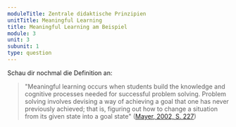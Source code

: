 ```yaml
---
moduleTitle: Zentrale didaktische Prinzipien
unitTitle: Meaningful Learning
title: Meaningful Learning am Beispiel
module: 3
unit: 3
subunit: 1
type: question
---
```


Schau dir nochmal die Definition an: 

> "Meaningful learning occurs when students build the knowledge and cognitive processes needed for successful problem solving. Problem solving involves devising a way of achieving a goal that one has never previously achieved; that is, figuring out how to change a situation from its given state into a goal state" ([Mayer, 2002, S. 227](https://www.tandfonline.com/doi/pdf/10.1207/s15430421tip4104_4))


<multiplechoice question="Stell dir vor, du möchtest lernen, Moderationen in einer Gruppe durchzuführen. Welches der folgenden Szenarien könnte man bei diesem Ziel als bedeutungsvolles Lernen bezeichnen?"></multiplechoice>
